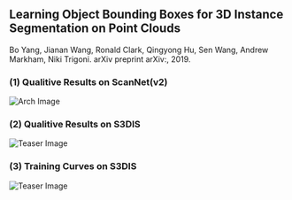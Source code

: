 ## Learning Object Bounding Boxes for 3D Instance Segmentation on Point Clouds
Bo Yang, Jianan Wang, Ronald Clark, Qingyong Hu, Sen Wang, Andrew Markham, Niki Trigoni. arXiv preprint arXiv:, 2019.

### (1) Qualitive Results on ScanNet(v2)
![Arch Image](https://github.com/Yang7879/3D-BoNet/blob/master/fig_ins_scannet.png)
### (2) Qualitive Results on S3DIS
![Teaser Image](https://github.com/Yang7879/3D-BoNet/blob/master/fig_bb_s3dis.png)
### (3) Training Curves on S3DIS
![Teaser Image](https://github.com/Yang7879/AttSets/blob/master/attsets_sample.png)
